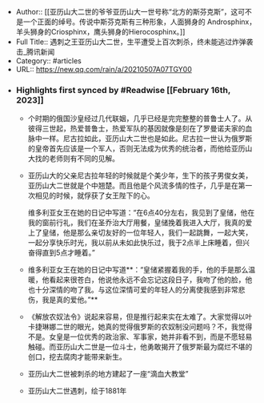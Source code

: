- Author:: [[亚历山大二世的爷爷亚历山大一世号称“北方的斯芬克斯”，这可不是一个正面的绰号。传说中斯芬克斯有三种形象，人面狮身的 Androsphinx，羊头狮身的Criosphinx，鹰头狮身的Hierocosphinx。]]
- Full Title:: 遇刺之王亚历山大二世，生平遭受上百次刺杀，终未能逃过炸弹袭击_腾讯新闻
- Category:: #articles
- URL:: https://new.qq.com/rain/a/20210507A07TGY00
- ### Highlights first synced by #Readwise [[February 16th, 2023]]
    - 个时期的俄国沙皇经过几代联姻，几乎已经是完完整整的普鲁士人了。从彼得三世起，热爱普鲁士，热爱军队的基因就像是刻在了罗曼诺夫家的血脉中一样。尼古拉如此，亚历山大二世也是如此。尼古拉一世认为俄罗斯的皇帝首先应该是一个军人，否则无法成为优秀的统治者，而他给亚历山大找的老师则有不同的见解。
    - 亚历山大的父亲尼古拉年轻的时候就是个美少年，生下的孩子男俊女美，亚历山大二世就是个中翘楚。而且他是个风流多情的性子，几乎是在第一次相见的时候，就俘获了女王陛下的心。
      
      
      维多利亚女王在她的日记中写道：“在6点40分左右，我见到了皇储，他在我的窗前行礼，我们在圣乔治大厅用餐，皇储挽着我进入大厅，我真的爱上了皇储，他是那么亲切友好的一位年轻人，我们一起跳舞，一起大笑，一起分享快乐时光，我以前从未如此快乐过，我于2点半上床睡着，但兴奋得直到5点才睡着。”
    - 维多利亚女王在她的日记中写道**：“皇储紧握着我的手，他的手是那么温暖，他看起来很苍白，他说他永远不会忘记这段日子，我吻了他的脸，他也十分深情的吻了我。与这位深情可爱的年轻人的分离使我感到非常悲伤，我是真的爱他。”**
    - 《解放农奴法令》说起来容易，但是推行起来实在太难了。大家觉得以叶卡捷琳娜二世的眼光，她真的觉得俄罗斯的农奴制没问题吗？不，我觉得不是。女皇是一位优秀的政治家、军事家，她并非看不到，而是不愿轻易触碰。而亚历山大二世是一位斗士，他勇敢揭开了俄罗斯最为腐烂不堪的创口，挖去腐肉才能带来新生。
    - 亚历山大二世被刺杀的地方建起了一座“滴血大教堂”
    - 亚历山大二世遇刺，绘于1881年
